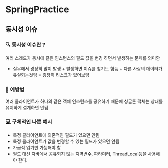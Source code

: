 # SpringPractice

##  동시성 이슈
### 🔍 동시성 이슈란 ?
여러 스레드가 동시에 같은 인스턴스의 필드 값을 변경 하면서 발생하는 문제를 의미함 
* 실무에서 굉장히 많이 발생 + 발생하면 이슈를 찾기도 힘듬 + 다른 사람의 데이터가 유실되는것임 = 굉장히 리스크가 있어보임
### 🚀 예방법
여러 클라이언트가 하나의 같은 객체 인스턴스를 공유하기 때문에 싱글톤 객체는 상태를 유지하게 설계하면 안됨
### 💻 구체적인 나쁜 예시
* 특정 클라이언트에 의존적인 필드가 있으면 안됨
* 특정 클라이언트가 값을 변경할 수 있는 필드가 있으면 안됨
* 가급적 읽기만 가능해야 함
* 필드 대신 자바에서 공유되지 않는 지역변수, 파라미터, ThreadLocal등을 사용해야 한다.
